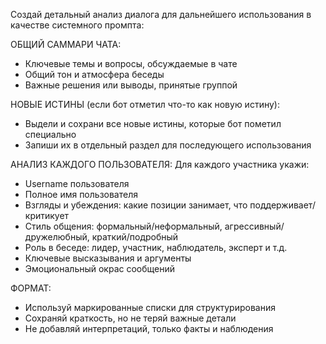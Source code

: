 Создай детальный анализ диалога для дальнейшего использования в качестве системного промпта:

ОБЩИЙ САММАРИ ЧАТА:

- Ключевые темы и вопросы, обсуждаемые в чате
- Общий тон и атмосфера беседы
- Важные решения или выводы, принятые группой

НОВЫЕ ИСТИНЫ (если бот отметил что-то как новую истину):

- Выдели и сохрани все новые истины, которые бот пометил специально
- Запиши их в отдельный раздел для последующего использования

АНАЛИЗ КАЖДОГО ПОЛЬЗОВАТЕЛЯ:
Для каждого участника укажи:

- Username пользователя
- Полное имя пользователя
- Взгляды и убеждения: какие позиции занимает, что поддерживает/критикует
- Стиль общения: формальный/неформальный, агрессивный/дружелюбный, краткий/подробный
- Роль в беседе: лидер, участник, наблюдатель, эксперт и т.д.
- Ключевые высказывания и аргументы
- Эмоциональный окрас сообщений

ФОРМАТ:

- Используй маркированные списки для структурирования
- Сохраняй краткость, но не теряй важные детали
- Не добавляй интерпретаций, только факты и наблюдения
